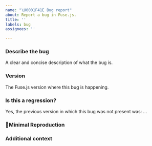 ```yaml
---
name: "\U0001F41E Bug report"
about: Report a bug in Fuse.js.
title: ''
labels: bug
assignees: ''

---
```


### Describe the bug
<!-- ✍️--> A clear and concise description of what the bug is.

### Version
<!-- ✍️--> The Fuse.js version where this bug is happening.

### Is this a regression?
<!-- Did this behavior use to work in the previous version? -->
<!-- ✍️--> Yes, the previous version in which this bug was not present was: ...

### 🔬Minimal Reproduction
<!-- Simple steps to reproduce this bug -->

### Additional context
<!-- Add any other context about the problem -->

<!--
Love Fuse.js? Please consider supporting:

👉  https://github.com/sponsors/krisk
👉  https://www.patreon.com/krisk
👉  https://www.paypal.com/paypalme2/kirorisk
-->
